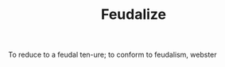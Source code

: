 ---
title: Feudalize
letter: F
permalink: "/definitions/bld-feudalize.html"
body: To reduce to a feudal ten-ure; to conform to feudalism, webster
published_at: '2018-07-07'
source: Black's Law Dictionary 2nd Ed (1910)
layout: post
---